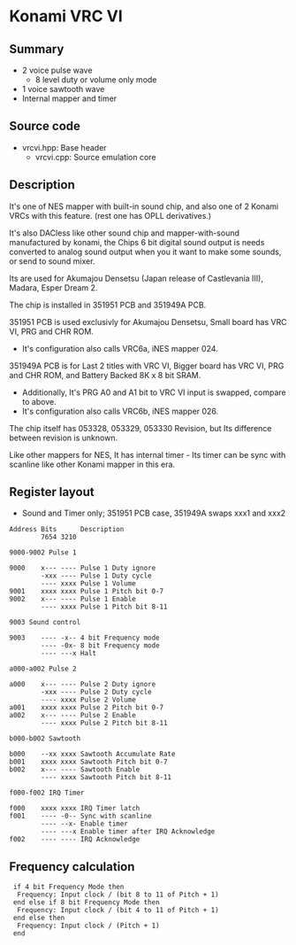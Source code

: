 
# Konami VRC VI

## Summary

- 2 voice pulse wave
  - 8 level duty or volume only mode
- 1 voice sawtooth wave
- Internal mapper and timer

## Source code

- vrcvi.hpp: Base header
  - vrcvi.cpp: Source emulation core

## Description

It's one of NES mapper with built-in sound chip, and also one of 2 Konami VRCs with this feature. (rest one has OPLL derivatives.)

It's also DACless like other sound chip and mapper-with-sound manufactured by konami, the Chips 6 bit digital sound output is needs converted to analog sound output when you it want to make some sounds, or send to sound mixer.

Its are used for Akumajou Densetsu (Japan release of Castlevania III), Madara, Esper Dream 2.

The chip is installed in 351951 PCB and 351949A PCB.

351951 PCB is used exclusivly for Akumajou Densetsu, Small board has VRC VI, PRG and CHR ROM.

- It's configuration also calls VRC6a, iNES mapper 024.

351949A PCB is for Last 2 titles with VRC VI, Bigger board has VRC VI, PRG and CHR ROM, and Battery Backed 8K x 8 bit SRAM.

- Additionally, It's PRG A0 and A1 bit to VRC VI input is swapped, compare to above.
- It's configuration also calls VRC6b, iNES mapper 026.

The chip itself has 053328, 053329, 053330 Revision, but Its difference between revision is unknown.

Like other mappers for NES, It has internal timer - Its timer can be sync with scanline like other Konami mapper in this era.

## Register layout

- Sound and Timer only; 351951 PCB case, 351949A swaps xxx1 and xxx2

```
Address Bits      Description
        7654 3210

9000-9002 Pulse 1

9000    x--- ---- Pulse 1 Duty ignore
        -xxx ---- Pulse 1 Duty cycle
        ---- xxxx Pulse 1 Volume
9001    xxxx xxxx Pulse 1 Pitch bit 0-7
9002    x--- ---- Pulse 1 Enable
        ---- xxxx Pulse 1 Pitch bit 8-11

9003 Sound control

9003    ---- -x-- 4 bit Frequency mode
        ---- -0x- 8 bit Frequency mode
        ---- ---x Halt

a000-a002 Pulse 2

a000    x--- ---- Pulse 2 Duty ignore
        -xxx ---- Pulse 2 Duty cycle
        ---- xxxx Pulse 2 Volume
a001    xxxx xxxx Pulse 2 Pitch bit 0-7
a002    x--- ---- Pulse 2 Enable
        ---- xxxx Pulse 2 Pitch bit 8-11

b000-b002 Sawtooth

b000    --xx xxxx Sawtooth Accumulate Rate
b001    xxxx xxxx Sawtooth Pitch bit 0-7
b002    x--- ---- Sawtooth Enable
        ---- xxxx Sawtooth Pitch bit 8-11

f000-f002 IRQ Timer

f000    xxxx xxxx IRQ Timer latch
f001    ---- -0-- Sync with scanline
        ---- --x- Enable timer
        ---- ---x Enable timer after IRQ Acknowledge
f002    ---- ---- IRQ Acknowledge
```

## Frequency calculation

```
 if 4 bit Frequency Mode then
  Frequency: Input clock / (bit 8 to 11 of Pitch + 1)
 end else if 8 bit Frequency Mode then
  Frequency: Input clock / (bit 4 to 11 of Pitch + 1)
 end else then
  Frequency: Input clock / (Pitch + 1)
 end
```
